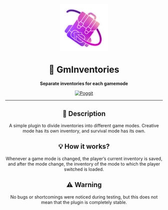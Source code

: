 <div align="center">

  <img src = "icon.png" width = "30%">

  # 🎒 GmInventories</h1>
  **Separate inventories for each gamemode**

  [![Poggit](https://poggit.pmmp.io/shield.state/GmInventories?style=for-the-badge)](https://poggit.pmmp.io/p/GmInventories)

  ___

  ## 🧾 Description
  A simple plugin to divide inventories into different game modes. Creative mode has its own inventory, and survival mode has its own.

  ## 💡 How it works?
  Whenever a game mode is changed, the player’s current inventory is saved, and after the mode change, the inventory of the mode to which the player switched is loaded.

  ## ⚠️ Warning
  No bugs or shortcomings were noticed during testing, but this does not mean that the plugin is completely stable.

</div>
